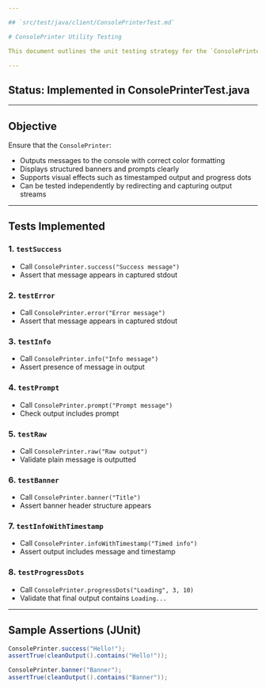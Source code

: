 ```yaml
---

## `src/test/java/client/ConsolePrinterTest.md`

# ConsolePrinter Utility Testing

This document outlines the unit testing strategy for the `ConsolePrinter` class in `client/ConsolePrinter.java`.

---
```


## Status: Implemented in ConsolePrinterTest.java

---

## Objective

Ensure that the `ConsolePrinter`:
- Outputs messages to the console with correct color formatting
- Displays structured banners and prompts clearly
- Supports visual effects such as timestamped output and progress dots
- Can be tested independently by redirecting and capturing output streams

---

## Tests Implemented

### 1. `testSuccess`
- Call `ConsolePrinter.success("Success message")`
- Assert that message appears in captured stdout

### 2. `testError`
- Call `ConsolePrinter.error("Error message")`
- Assert that message appears in captured stdout

### 3. `testInfo`
- Call `ConsolePrinter.info("Info message")`
- Assert presence of message in output

### 4. `testPrompt`
- Call `ConsolePrinter.prompt("Prompt message")`
- Check output includes prompt

### 5. `testRaw`
- Call `ConsolePrinter.raw("Raw output")`
- Validate plain message is outputted

### 6. `testBanner`
- Call `ConsolePrinter.banner("Title")`
- Assert banner header structure appears

### 7. `testInfoWithTimestamp`
- Call `ConsolePrinter.infoWithTimestamp("Timed info")`
- Assert output includes message and timestamp

### 8. `testProgressDots`
- Call `ConsolePrinter.progressDots("Loading", 3, 10)`
- Validate that final output contains `Loading...`

---

## Sample Assertions (JUnit)

```java
ConsolePrinter.success("Hello!");
assertTrue(cleanOutput().contains("Hello!"));

ConsolePrinter.banner("Banner");
assertTrue(cleanOutput().contains("Banner"));

